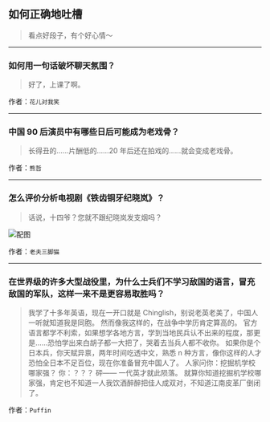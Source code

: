 ## 如何正确地吐槽

> 看点好段子，有个好心情～


 
---

### 如何用一句话破坏聊天氛围？

> 好了，上课了啊。


作者：`花儿对我笑`

---

### 中国 90 后演员中有哪些日后可能成为老戏骨？

> 长得丑的……片酬低的……20 年后还在拍戏的……就会变成老戏骨。


作者：`熊哲`

---

### 怎么评价分析电视剧《铁齿铜牙纪晓岚》？

> 话说，十四爷？您就不跟纪晓岚发支烟吗？



![配图](http://pic3.zhimg.com/70/c19aba442220c11b546b93971959c0da_b.jpg)


作者：`老夫三脚猫`

---

### 在世界级的许多大型战役里，为什么士兵们不学习敌国的语言，冒充敌国的军队，这样一来不是更容易取胜吗？

> 我学了十多年英语，现在一开口就是 Chinglish，别说老英老美了，中国人一听就知道我是同胞。
> 然而像我这样的，在战争中学历肯定算高的。
> 官方语言都学不利索，如果想学各地方言，学到当地民兵认不出来的程度，那更是……恐怕学出来白胡子都一大把了，哭着去当兵人都不收你。
> 如果你是个日本兵，你天赋异禀，两年时间吃透中文，熟悉 n 种方言，像你这样的人才恐怕全日本不足百位，现在你准备冒充中国人了。
> 人家问你：挖掘机学校哪家强？
> 你：？？？
> 砰——
> 一代英才就此陨落。
> 就算你知道挖掘机学校哪家强，肯定也不知道一人我饮酒醉醉把佳人成双对，不知道江南皮革厂倒闭了。


作者：`Puffin`
